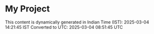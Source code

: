 # My Project

This content is dynamically generated in Indian Time (IST): 2025-03-04 14:21:45 IST
Converted to UTC: 2025-03-04 08:51:45 UTC
